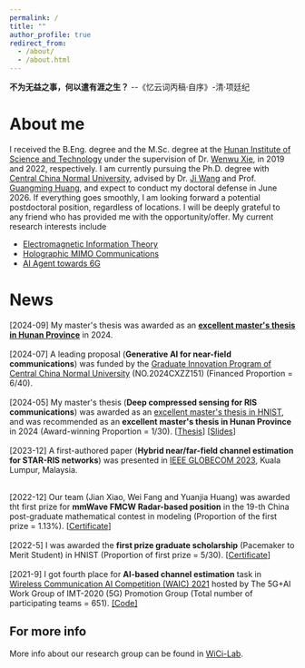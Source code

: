```yaml
---
permalink: /
title: ""
author_profile: true
redirect_from: 
  - /about/
  - /about.html
---
```


**不为无益之事，何以遣有涯之生？**
--《忆云词丙稿·自序》-清·项廷纪

About me
======

I received the B.Eng. degree and the M.Sc. degree at the [Hunan Institute of Science and Technology](https://www.hnist.cn/) under the supervision of Dr. [Wenwu Xie](https://sice.hnist.cn/info/1289/7182.htm), in 2019 and 2022, respectively. I am currently pursuing the Ph.D. degree with [Central China Normal University](https://www.ccnu.edu.cn/), advised by Dr. [Ji Wang](https://phy.ccnu.edu.cn/info/1063/4380.htm)  and Prof. [Guangming Huang](https://phy.ccnu.edu.cn/info/1063/1272.htm), and expect to conduct my doctoral defense in June 2026. If everything goes smoothly, I am looking forward a potential postdoctoral position, regardless of locations. I will be deeply grateful to any friend who has provided me with the opportunity/offer. My current research interests include 
* <a href="https://jianxiao-24.github.io/files/Electromagnetic Information Theory.pdf">Electromagnetic Information Theory</a>
* [Holographic MIMO Communications](https://jianxiao-24.github.io/files/Holographic_MIMO_Communications.pdf)
* [AI Agent towards 6G](https://jianxiao-24.github.io/files/Generative_AI_Agent.pdf)


News
======
[2024-09] My master's thesis was awarded as an [**excellent master's thesis in Hunan Province**](https://xk.hnist.cn/info/1182/8581.htm) in 2024.
        <br>
        <br>
        [2024-07] A leading proposal (**Generative AI for near-field communications**) was funded by the [Graduate Innovation Program of Central China Normal University](https://gs.ccnu.edu.cn/info/1039/3704.htm) (NO.2024CXZZ151) (Financed Proportion = 6/40). 
        <br>
         <br>
         [2024-05] My master's thesis (**Deep compressed sensing for RIS communications**) was awarded as an [excellent master's thesis in HNIST](https://xk.hnist.cn/info/1182/8551.htm), and was recommended as an **excellent master's thesis in Hunan Province** in 2024 (Award-winning Proportion = 1/30). [<a href="https://jianxiao-24.github.io/files/肖健_学位论文.pdf">Thesis</a>] [<a href="https://jianxiao-24.github.io/files/肖健_学位论文答辩.pdf">Slides</a>]
        <br>
        <br>
[2023-12] A first-authored paper (**Hybrid near/far-field channel estimation for STAR-RIS networks**) was presented in [IEEE GLOBECOM 2023](https://globecom2023.ieee-globecom.org/program/technical-program-day-3), Kuala Lumpur, Malaysia. 
        <br>
        <br>

[2022-12] Our team (Jian Xiao, Wei Fang and Yuanjia Huang) was awarded tht first prize for **mmWave FMCW Radar-based position** in the 19-th China post-graduate mathematical contest in modeling (Proportion of the first prize = 1.13%). [<a href="https://jianxiao-24.github.io/files/NO.A2022100034.pdf">Certificate</a>]
        <br>
        <br>
[2022-5] I was awarded the **first prize graduate scholarship** (Pacemaker to Merit Student) in HNIST (Proportion of first prize = 5/30). [<a href="./homepage_files/Imperial_certificate.pdf">Certificate</a>]
        <br>
        <br>
[2021-9] I got fourth place for **AI-based channel estimation** task in [Wireless Communication AI Competition (WAIC) 2021](https://www.datafountain.cn/competitions/504) hosted by The 5G+AI Work Group of IMT-2020 (5G) Promotion Group (Total number of participating teams = 651).  [[Code]](https://github.com/WiCi-Lab/WAIC2021)


For more info
------
More info about our research group can be found in [WiCi-Lab](https://wici-lab.github.io/). 
